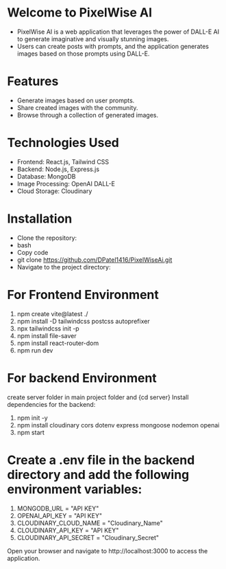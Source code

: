 # Welcome to PixelWise AI
- PixelWise AI is a web application that leverages the power of DALL-E AI to generate imaginative and visually stunning images. 
- Users can create posts with prompts, and the application generates images based on those prompts using DALL-E.
# Features
    
- Generate images based on user prompts.
- Share created images with the community.
- Browse through a collection of generated images.
# Technologies Used

- Frontend: React.js, Tailwind CSS
- Backend: Node.js, Express.js
- Database: MongoDB
- Image Processing: OpenAI DALL-E
- Cloud Storage: Cloudinary

# Installation
    
- Clone the repository:
- bash
- Copy code
- git clone https://github.com/DPatel1416/PixelWiseAi.git
- Navigate to the project directory:

# For Frontend Environment 

1. npm create vite@latest ./      
2. npm install -D tailwindcss postcss autoprefixer                    
3. npx tailwindcss init -p   
4. npm install file-saver 
5. npm install react-router-dom    
6. npm run dev

# For backend Environment
create server folder in main project folder and {cd server}
Install dependencies for the backend:
1. npm init -y   
2. npm install cloudinary cors dotenv express mongoose nodemon openai
3. npm start

# Create a .env file in the backend directory and add the following environment variables:

1. MONGODB_URL = "API KEY"
2. OPENAI_API_KEY = "API KEY"
3. CLOUDINARY_CLOUD_NAME = "Cloudinary_Name"
4. CLOUDINARY_API_KEY = "API KEY"
5. CLOUDINARY_API_SECRET = "Cloudinary_Secret"


Open your browser and navigate to http://localhost:3000 to access the application.
